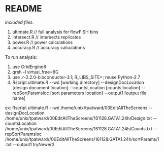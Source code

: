 # README

*Included files:*
1) ultimate.R // full analysis for flowFISH bins
2) intersect.R // intersects replicates
3) power.R // power calculations
4) accuracy.R // accuracy calculations


To run analysis:
1. use GridEngine8
2. qrsh -l virtual_free=8G
3. use .r-3.2.0-bioconductor-3.1; R_LIBS_SITE=; reuse Python-2.7
4. Rscript ultimate.R 
--wd [working directory] 
--designDocLocation [design document location] 
--countsLocation [counts location] 
--repSortParamsloc [sort parameters location] 
--output1 [output file name]

ex:
Rscript ultimate.R --wd /home/unix/tpatward/00EditAllTheScreens --designDocLocation /home/unix/tpatward/00EditAllTheScreens/161128.GATA1.24h/Design.txt --countsLocation /home/unix/tpatward/00EditAllTheScreens/161128.GATA1.24h/Counts.txt --repSortParamsloc /home/unix/tpatward//00EditAllTheScreens/161128.GATA1.24h/sortParams/1.txt --output1 tryNewer3


